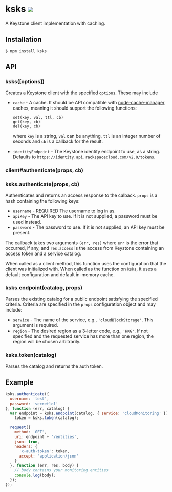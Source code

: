 ksks ![](https://travis-ci.org/ksheedlo/ksks.svg?branch=master)
====

A Keystone client implementation with caching.

## Installation

```
$ npm install ksks
```

## API

### ksks([options])

Creates a Keystone client with the specified `options`. These may include

- `cache` - A cache. It should be API compatible with
  [node-cache-manager](https://github.com/BryanDonovan/node-cache-manager)
  caches, meaning it should support the following functions:

    ```
    set(key, val, ttl, cb)
    get(key, cb)
    del(key, cb)
    ```

  where `key` is a string, `val` can be anything, `ttl` is an integer number of
  seconds and `cb` is a callback for the result.
- `identityEndpoint` - The Keystone identity endpoint to use, as a string.
  Defaults to `https://identity.api.rackspacecloud.com/v2.0/tokens`.

### client#authenticate(props, cb)
### ksks.authenticate(props, cb)

Authenticates and returns an access response to the calback. `props` is a hash
containing the following keys:

- `username` - REQUIRED The username to log in as.
- `apiKey` - The API key to use. If it is not supplied, a password must be used
  instead.
- `password` - The password to use. If it is not supplied, an API key must be
  present.

The callback takes two arguments `(err, res)` where `err` is the error that
occurred, if any, and `res.access` is the access from Keystone containing an
access token and a service catalog.

When called as a client method, this function uses the configuration that the
client was initialized with. When called as the function on `ksks`, it uses a
default configuration and default in-memory cache.

### ksks.endpoint(catalog, props)

Parses the existing catalog for a public endpoint satisfying the specified
criteria. Criteria are specified in the `props` configuration object and may
include:

- `service` - The name of the service, e.g., `'cloudBlockStorage'`. This argument
  is required.
- `region` - The desired region as a 3-letter code, e.g., `'HKG'`. If not
  specified and the requested service has more than one region, the region will
  be chosen arbitrarily.

### ksks.token(catalog)

Parses the catalog and returns the auth token.

## Example

```js
ksks.authenticate({
  username: 'test',
  password: 'secretlol'
}, function (err, catalog) {
  var endpoint = ksks.endpoint(catalog, { service: 'cloudMonitoring' }),
    token = ksks.token(catalog);

  request({
    method: 'GET',
    uri: endpoint + '/entities',
    json: true,
    headers: {
      'x-auth-token': token,
      accept: 'application/json'
    }
  }, function (err, res, body) {
    // body contains your monitoring entities
    console.log(body);
  });
});
```
